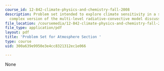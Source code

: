 ```yaml
---
course_id: 12-842-climate-physics-and-chemistry-fall-2008
description: Problem set intended to explore climate sensitivity in a slightly more
  complex version of the multi-level radiative-convective model discussed in class.
file_location: /coursemedia/12-842-climate-physics-and-chemistry-fall-2008/300a639e9950e3e4cc8321312ec1e066_ps2.pdf
file_type: application/pdf
layout: pdf
title: 'Problem Set for Atmosphere Section '
type: course
uid: 300a639e9950e3e4cc8321312ec1e066

---
```

None